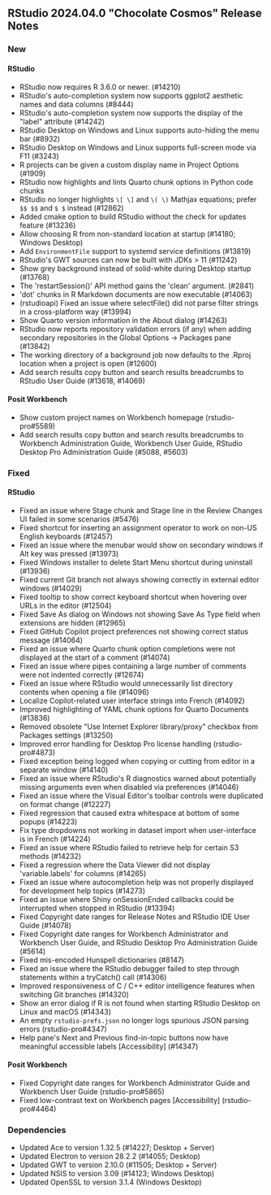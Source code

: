## RStudio 2024.04.0 "Chocolate Cosmos" Release Notes

### New

#### RStudio
- RStudio now requires R 3.6.0 or newer. (#14210)
- RStudio's auto-completion system now supports ggplot2 aesthetic names and data columns (#8444)
- RStudio's auto-completion system now supports the display of the "label" attribute (#14242)
- RStudio Desktop on Windows and Linux supports auto-hiding the menu bar (#8932)
- RStudio Desktop on Windows and Linux supports full-screen mode via F11 (#3243)
- R projects can be given a custom display name in Project Options (#1909)
- RStudio now highlights and lints Quarto chunk options in Python code chunks
- RStudio no longer highlights `\[ \]` and `\( \)` Mathjax equations; prefer `$$ $$` and `$ $` instead (#12862)
- Added cmake option to build RStudio without the check for updates feature (#13236)
- Allow choosing R from non-standard location at startup (#14180; Windows Desktop)
- Add `EnvironmentFile` support to systemd service definitions (#13819)
- RStudio's GWT sources can now be built with JDKs > 11 (#11242)
- Show grey background instead of solid-white during Desktop startup (#13768)
- The 'restartSession()' API method gains the 'clean' argument. (#2841)
- 'dot' chunks in R Markdown documents are now executable (#14063)
- (rstudioapi) Fixed an issue where selectFile() did not parse filter strings in a cross-platform way (#13994)
- Show Quarto version information in the About dialog (#14263)
- RStudio now reports repository validation errors (if any) when adding secondary repositories in the Global Options -> Packages pane (#13842)
- The working directory of a background job now defaults to the .Rproj location when a project is open (#12600)
- Add search results copy button and search results breadcrumbs to RStudio User Guide (#13618, #14069)

#### Posit Workbench
- Show custom project names on Workbench homepage (rstudio-pro#5589)
- Add search results copy button and search results breadcrumbs to Workbench Administration Guide, Workbench User Guide, RStudio Desktop Pro Administration Guide (#5088, #5603)

### Fixed
#### RStudio
- Fixed an issue where Stage chunk and Stage line in the Review Changes UI failed in some scenarios (#5476)
- Fixed shortcut for inserting an assignment operator to work on non-US English keyboards (#12457)
- Fixed an issue where the menubar would show on secondary windows if Alt key was pressed (#13973)
- Fixed Windows installer to delete Start Menu shortcut during uninstall (#13936)
- Fixed current Git branch not always showing correctly in external editor windows (#14029)
- Fixed tooltip to show correct keyboard shortcut when hovering over URLs in the editor (#12504)
- Fixed Save As dialog on Windows not showing Save As Type field when extensions are hidden (#12965)
- Fixed GitHub Copilot project preferences not showing correct status message (#14064)
- Fixed an issue where Quarto chunk option completions were not displayed at the start of a comment (#14074)
- Fixed an issue where pipes containing a large number of comments were not indented correctly (#12674)
- Fixed an issue where RStudio would unnecessarily list directory contents when opening a file (#14096)
- Localize Copilot-related user interface strings into French (#14092)
- Improved highlighting of YAML chunk options for Quarto Documents (#13836)
- Removed obsolete "Use Internet Explorer library/proxy" checkbox from Packages settings (#13250)
- Improved error handling for Desktop Pro license handling (rstudio-pro#4873)
- Fixed exception being logged when copying or cutting from editor in a separate window (#14140)
- Fixed an issue where RStudio's R diagnostics warned about potentially missing arguments even when disabled via preferences (#14046)
- Fixed an issue where the Visual Editor's toolbar controls were duplicated on format change (#12227)
- Fixed regression that caused extra whitespace at bottom of some popups (#14223)
- Fix type dropdowns not working in dataset import when user-interface is in French (#14224)
- Fixed an issue where RStudio failed to retrieve help for certain S3 methods (#14232)
- Fixed a regression where the Data Viewer did not display 'variable.labels' for columns (#14265)
- Fixed an issue where autocompletion help was not properly displayed for development help topics (#14273)
- Fixed an issue where Shiny onSessionEnded callbacks could be interrupted when stopped in RStudio (#13394)
- Fixed Copyright date ranges for Release Notes and RStudio IDE User Guide (#14078)
- Fixed Copyright date ranges for Workbench Administrator and Workbench User Guide, and RStudio Desktop Pro Administration Guide (#5614)
- Fixed mis-encoded Hunspell dictionaries (#8147)
- Fixed an issue where the RStudio debugger failed to step through statements within a tryCatch() call (#14306)
- Improved responsiveness of C / C++ editor intelligence features when switching Git branches (#14320)
- Show an error dialog if R is not found when starting RStudio Desktop on Linux and macOS (#14343)
- An empty `rstudio-prefs.json` no longer logs spurious JSON parsing errors (rstudio-pro#4347)
- Help pane's Next and Previous find-in-topic buttons now have meaningful accessible labels [Accessibility] (#14347)

#### Posit Workbench

- Fixed Copyright date ranges for Workbench Administrator Guide and Workbench User Guide (rstudio-pro#5865)
- Fixed low-contrast text on Workbench pages [Accessibility] (rstudio-pro#4464)

### Dependencies
- Updated Ace to version 1.32.5 (#14227; Desktop + Server)
- Updated Electron to version 28.2.2 (#14055; Desktop)
- Updated GWT to version 2.10.0 (#11505; Desktop + Server)
- Updated NSIS to version 3.09 (#14123; Windows Desktop)
- Updated OpenSSL to version 3.1.4 (Windows Desktop)

